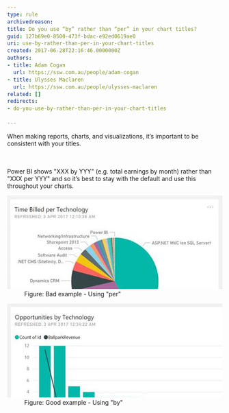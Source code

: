 ```yaml
---
type: rule
archivedreason: 
title: Do you use “by” rather than “per” in your chart titles?
guid: 127b69e0-8500-473f-bdac-e92ed0619ae0
uri: use-by-rather-than-per-in-your-chart-titles
created: 2017-06-28T22:16:46.0000000Z
authors:
- title: Adam Cogan
  url: https://ssw.com.au/people/adam-cogan
- title: Ulysses Maclaren
  url: https://ssw.com.au/people/ulysses-maclaren
related: []
redirects:
- do-you-use-by-rather-than-per-in-your-chart-titles

---
```



When making reports, charts, and visualizations, it’s important to be consistent with your titles.<br>
<br><excerpt class='endintro'></excerpt><br>
<p>Power BI shows "XXX by YYY" (e.g. total earnings by month) rather than "XXX per YYY" and so it’s best to stay with the default and use this throughout your charts.<br></p><dl class="badImage"><dt><img src="by-per-bad.jpg" alt="by-per-bad.jpg" /></dt><dd>Figure: Bad example - Using "per"</dd></dl><dl class="goodImage"><dt><img src="by-per-good.jpg" alt="by-per-good.jpg" /></dt><dd>Figure: Good example - Using "by" ​<br></dd></dl>


